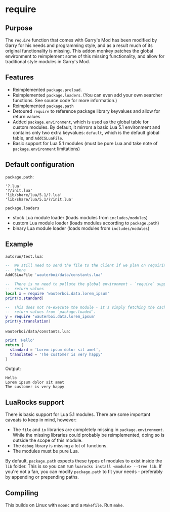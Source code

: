 # require

## Purpose

The `require` function that comes with Garry's Mod has been modified by Garry
for his needs and programming style, and as a result much of its original
functionality is missing. This addon monkey patches the global environment to
reimplement some of this missing functionality, and allow for traditional
style modules in Garry's Mod.

## Features
* Reimplemented `package.preload`.
* Reimplemented `package.loaders`. (You can even add your own searcher
  functions. See source code for more information.)
* Reimplemented `package.path`
* Detoured `require` to reference package library keyvalues and allow for return
  values
* Added `package.environment`, which is used as the global table for custom
  modules. By default, it mirrors a basic Lua 5.1 environment and contains
  only two extra keyvalues: `default`, which is the default global table, and
  `AddCSLuaFile`.
* Basic support for Lua 5.1 modules (must be pure Lua and take note of
  `package.environment` limitations)

## Default configuration
`package.path`:
```
'?.lua'
'?/init.lua'
'lib/share/lua/5.1/?.lua'
'lib/share/lua/5.1/?/init.lua'
```

`package.loaders`
* stock Lua module loader (loads modules from `includes/modules`)
* custom Lua module loader (loads modules according to `package.path`)
* binary Lua module loader (loads modules from `includes/modules`)

## Example
`autorun/test.lua`:
```lua
--  We still need to send the file to the client if we plan on requiring it
--  there
AddCSLuaFile 'wauterboi/data/constants.lua'

--  There is no need to pollute the global environment - `require` supports
--  return values
local x = require 'wauterboi.data.lorem_ipsum'
print(x.standard)

--  This does not re-execute the module - it's simply fetching the cached
--  return values from `package.loaded`.
y = require 'wauterboi.data.lorem_ipsum'
print(y.translation)
```

`wauterboi/data/constants.lua`:
```lua
print 'Hello'
return {
  standard = 'Lorem ipsum dolor sit amet',
  translated = 'The customer is very happy'
}
```

Output:
```
Hello
Lorem ipsum dolor sit amet
The customer is very happy
```

## LuaRocks support
There is basic support for Lua 5.1 modules. There are some important caveats
to keep in mind, however:

* The `file` and `io` libraries are completely missing in `package.environment`.
  While the missing libraries could probably be reimplemented, doing so is
  outside the scope of this module.
* The `debug` library is missing a lot of functions.
* The modules must be pure Lua.

By default, `package.path` expects these types of modules to exist inside the
`lib` folder. This is so you can run `luarocks install <module> --tree lib`. If
you're not a fan, you can modify `package.path` to fit your needs - preferably
by appending or prepending paths.

## Compiling
This builds on Linux with `moonc` and a `Makefile`. Run `make`.
